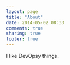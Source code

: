 ```yaml
---
layout: page
title: "About"
date: 2014-05-02 08:33
comments: true
sharing: true
footer: true
---
```


I like DevOpsy things.

